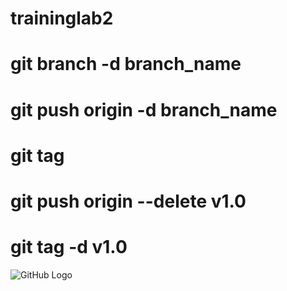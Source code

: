 # traininglab2
# git branch -d branch_name
# git push origin -d branch_name
# git tag 
# git push origin --delete v1.0
# git tag -d v1.0

![GitHub Logo](https://iti.gov.eg/assets/images/iti-logo.png)

